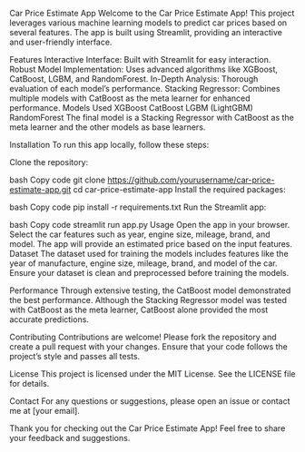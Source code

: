 Car Price Estimate App
Welcome to the Car Price Estimate App! This project leverages various machine learning models to predict car prices based on several features. The app is built using Streamlit, providing an interactive and user-friendly interface.

Features
Interactive Interface: Built with Streamlit for easy interaction.
Robust Model Implementation: Uses advanced algorithms like XGBoost, CatBoost, LGBM, and RandomForest.
In-Depth Analysis: Thorough evaluation of each model’s performance.
Stacking Regressor: Combines multiple models with CatBoost as the meta learner for enhanced performance.
Models Used
XGBoost
CatBoost
LGBM (LightGBM)
RandomForest
The final model is a Stacking Regressor with CatBoost as the meta learner and the other models as base learners.

Installation
To run this app locally, follow these steps:

Clone the repository:

bash
Copy code
git clone https://github.com/yourusername/car-price-estimate-app.git
cd car-price-estimate-app
Install the required packages:

bash
Copy code
pip install -r requirements.txt
Run the Streamlit app:

bash
Copy code
streamlit run app.py
Usage
Open the app in your browser.
Select the car features such as year, engine size, mileage, brand, and model.
The app will provide an estimated price based on the input features.
Dataset
The dataset used for training the models includes features like the year of manufacture, engine size, mileage, brand, and model of the car. Ensure your dataset is clean and preprocessed before training the models.

Performance
Through extensive testing, the CatBoost model demonstrated the best performance. Although the Stacking Regressor model was tested with CatBoost as the meta learner, CatBoost alone provided the most accurate predictions.

Contributing
Contributions are welcome! Please fork the repository and create a pull request with your changes. Ensure that your code follows the project’s style and passes all tests.

License
This project is licensed under the MIT License. See the LICENSE file for details.

Contact
For any questions or suggestions, please open an issue or contact me at [your email].

Thank you for checking out the Car Price Estimate App! Feel free to share your feedback and suggestions.
